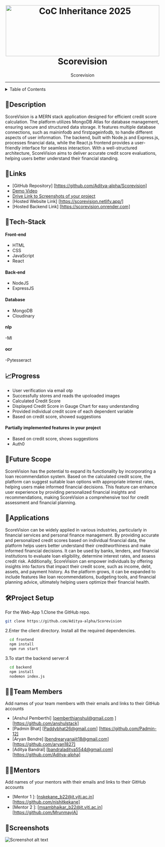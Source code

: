 <h1 align="center">
  <a href="https://github.com/CommunityOfCoders/Inheritance-2024">
    <img src="./Untitled.png" alt="CoC Inheritance 2025" width="500" height="166">
  </a>
  <br>
 Scorevision
</h1>

<div align="center">
   Scorevision
</div>
<hr>

<details>
<summary>Table of Contents</summary>

- [Description](#description)
- [Links](#links)
- [Tech Stack](#tech-stack)
- [Progress](#progress)
- [Future Scope](#future-scope)
- [Applications](#applications)
- [Project Setup](#project-setup)
- [Usage](#usage)
- [Team Members](#team-members)
- [Mentors](#mentors)
- [Screenshots](#screenshots)

</details>

## 📝Description

  ScoreVision is a MERN stack application designed for efficient credit score calculation. The platform utilizes MongoDB Atlas for database management, ensuring secure and structured data storage. It features multiple database connections, such as maininfodb and firstpageinfodb, to handle different aspects of user information. The backend, built with Node.js and Express.js, processes financial data, while the React.js frontend provides a user-friendly interface for seamless interaction. With a well-structured architecture, ScoreVision aims to deliver accurate credit score evaluations, helping users better understand their financial standing.

## 🔗Links

- [GitHub Repository] [https://github.com/Aditya-alpha/Scorevision]
- [Demo Video]()
- [Drive Link to Screenshots of your project]()
- [Hosted Website Link] [https://scorevision.netlify.app/]
- [Hosted Backend Link] [https://scorevision.onrender.com]



## 🤖Tech-Stack



#### Front-end
- HTML
- CSS
- JavaScript
- React

#### Back-end
- NodeJS
- ExpressJS

#### Database
- MongoDB
- Cloudinary

#### nlp
-Ml

#### ocr
-Pytesseract

## 📈Progress


- User verification via email otp 
- Successfully stores and reads the upoloaded images
- Calculated Credit Score
- Displayed Credit Score in Gauge Chart for easy understanding
- Provided individual credit score of each dependent variable
- Based on credit score, showed suggestions


#### Partially implemented features in your project

- Based on credit score, shows suggestions
- Auth0

## 🔮Future Scope

ScoreVision has the potential to expand its functionality by incorporating a loan recommendation system. Based on the calculated credit score, the platform can suggest suitable loan options with appropriate interest rates, helping users make informed financial decisions. This feature can enhance user experience by providing personalized financial insights and recommendations, making ScoreVision a comprehensive tool for credit assessment and financial planning.

## 💸Applications

ScoreVision can be widely applied in various industries, particularly in financial services and personal finance management. By providing accurate and personalized credit scores based on individual financial data, the platform helps users better understand their creditworthiness and make informed financial decisions. It can be used by banks, lenders, and financial institutions to evaluate loan eligibility, determine interest rates, and assess credit risk. Additionally, ScoreVision can empower individuals by offering insights into factors that impact their credit score, such as income, debt, assets, and payment history. As the platform grows, it can be expanded to include features like loan recommendations, budgeting tools, and financial planning advice, ultimately helping users optimize their financial health.

## 🛠Project Setup

For the Web-App 1.Clone the GitHub repo.
```bash
git clone https://github.com/Aditya-alpha/Scorevision
```
2.Enter the client directory. Install all the required dependencies.
```bash
  cd frontend
  npm install
  npm run start
```

3.To start the backend server:4
```bash
  cd backend
  npm install
  nodemon index.js
```

## 👨‍💻Team Members

Add names of your team members with their emails and links to their GitHub accounts

- [Anshul Pemberthi]  [pemberthianshul@gmail.com ]  [https://github.com/anshulstack]
- [Padmin Bhat]  [Paddybhat26@gmail.com]  [https://github.com/Padmin-12]
- [Aryan Bendre]  [bendrearyanajit18@gmail.com]  [https://github.com/aryan1827]
- [Aditya Bandral]  [bandraladitya5544@gmail.com]  [https://github.com/Aditya-alpha]

## 👨‍🏫Mentors

Add names of your mentors with their emails and links to their GitHub accounts

- [Mentor 1 ]: [nskekane_b22@it.vjti.ac.in] [https://github.com/nishitkekane] 
- [Mentor 2 ]: [msambhaikar_b22@it.vjti.ac.in] [https://github.com/MrunmayiA]

## 📱Screenshots


![Screenshot alt text]( "screenshot")



